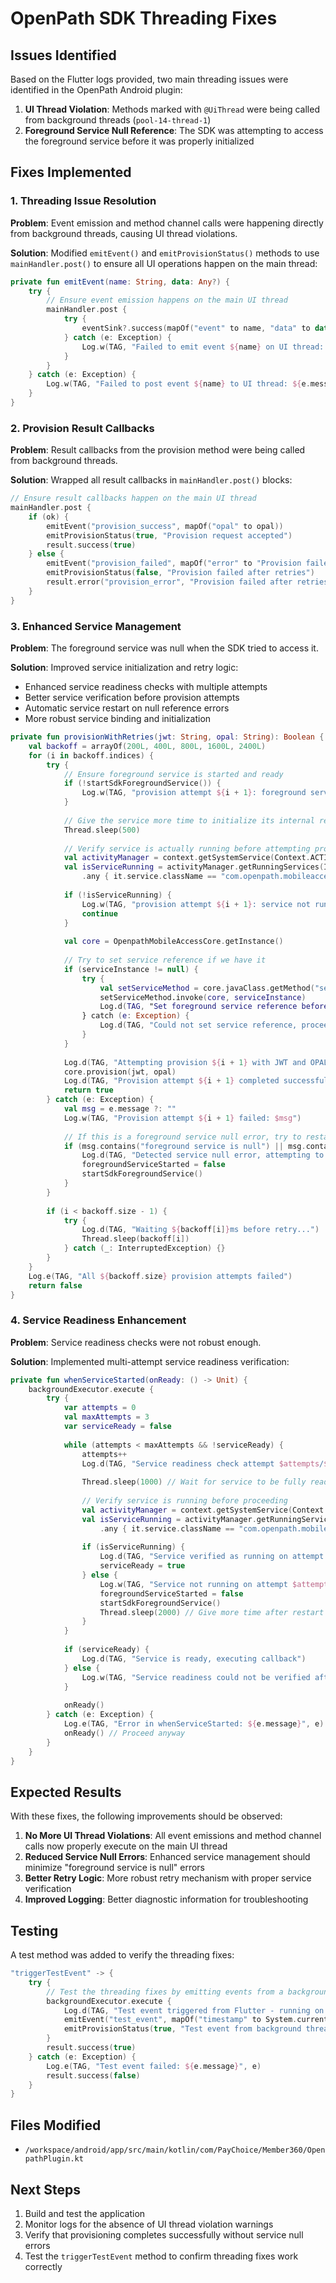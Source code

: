 # OpenPath SDK Threading Fixes

## Issues Identified

Based on the Flutter logs provided, two main threading issues were identified in the OpenPath Android plugin:

1. **UI Thread Violation**: Methods marked with `@UiThread` were being called from background threads (`pool-14-thread-1`)
2. **Foreground Service Null Reference**: The SDK was attempting to access the foreground service before it was properly initialized

## Fixes Implemented

### 1. Threading Issue Resolution

**Problem**: Event emission and method channel calls were happening directly from background threads, causing UI thread violations.

**Solution**: Modified `emitEvent()` and `emitProvisionStatus()` methods to use `mainHandler.post()` to ensure all UI operations happen on the main thread:

```kotlin
private fun emitEvent(name: String, data: Any?) {
    try {
        // Ensure event emission happens on the main UI thread
        mainHandler.post {
            try {
                eventSink?.success(mapOf("event" to name, "data" to data))
            } catch (e: Exception) {
                Log.w(TAG, "Failed to emit event ${name} on UI thread: ${e.message}")
            }
        }
    } catch (e: Exception) {
        Log.w(TAG, "Failed to post event ${name} to UI thread: ${e.message}")
    }
}
```

### 2. Provision Result Callbacks

**Problem**: Result callbacks from the provision method were being called from background threads.

**Solution**: Wrapped all result callbacks in `mainHandler.post()` blocks:

```kotlin
// Ensure result callbacks happen on the main UI thread
mainHandler.post {
    if (ok) {
        emitEvent("provision_success", mapOf("opal" to opal))
        emitProvisionStatus(true, "Provision request accepted")
        result.success(true)
    } else {
        emitEvent("provision_failed", mapOf("error" to "Provision failed after retries"))
        emitProvisionStatus(false, "Provision failed after retries")
        result.error("provision_error", "Provision failed after retries", null)
    }
}
```

### 3. Enhanced Service Management

**Problem**: The foreground service was null when the SDK tried to access it.

**Solution**: Improved service initialization and retry logic:

- Enhanced service readiness checks with multiple attempts
- Better service verification before provision attempts
- Automatic service restart on null reference errors
- More robust service binding and initialization

```kotlin
private fun provisionWithRetries(jwt: String, opal: String): Boolean {
    val backoff = arrayOf(200L, 400L, 800L, 1600L, 2400L)
    for (i in backoff.indices) {
        try {
            // Ensure foreground service is started and ready
            if (!startSdkForegroundService()) {
                Log.w(TAG, "provision attempt ${i + 1}: foreground service not started")
            }
            
            // Give the service more time to initialize its internal references
            Thread.sleep(500)
            
            // Verify service is actually running before attempting provision
            val activityManager = context.getSystemService(Context.ACTIVITY_SERVICE) as ActivityManager
            val isServiceRunning = activityManager.getRunningServices(Integer.MAX_VALUE)
                .any { it.service.className == "com.openpath.mobileaccesscore.OpenpathForegroundService" }
            
            if (!isServiceRunning) {
                Log.w(TAG, "provision attempt ${i + 1}: service not running, retrying...")
                continue
            }
            
            val core = OpenpathMobileAccessCore.getInstance()
            
            // Try to set service reference if we have it
            if (serviceInstance != null) {
                try {
                    val setServiceMethod = core.javaClass.getMethod("setForegroundService", com.openpath.mobileaccesscore.OpenpathForegroundService::class.java)
                    setServiceMethod.invoke(core, serviceInstance)
                    Log.d(TAG, "Set foreground service reference before provision attempt ${i + 1}")
                } catch (e: Exception) {
                    Log.d(TAG, "Could not set service reference, proceeding anyway: ${e.message}")
                }
            }
            
            Log.d(TAG, "Attempting provision ${i + 1} with JWT and OPAL")
            core.provision(jwt, opal)
            Log.d(TAG, "Provision attempt ${i + 1} completed successfully")
            return true
        } catch (e: Exception) {
            val msg = e.message ?: ""
            Log.w(TAG, "Provision attempt ${i + 1} failed: $msg")
            
            // If this is a foreground service null error, try to restart the service
            if (msg.contains("foreground service is null") || msg.contains("service") && msg.contains("null")) {
                Log.d(TAG, "Detected service null error, attempting to restart service")
                foregroundServiceStarted = false
                startSdkForegroundService()
            }
        }
        
        if (i < backoff.size - 1) {
            try { 
                Log.d(TAG, "Waiting ${backoff[i]}ms before retry...")
                Thread.sleep(backoff[i]) 
            } catch (_: InterruptedException) {}
        }
    }
    Log.e(TAG, "All ${backoff.size} provision attempts failed")
    return false
}
```

### 4. Service Readiness Enhancement

**Problem**: Service readiness checks were not robust enough.

**Solution**: Implemented multi-attempt service readiness verification:

```kotlin
private fun whenServiceStarted(onReady: () -> Unit) {
    backgroundExecutor.execute {
        try {
            var attempts = 0
            val maxAttempts = 3
            var serviceReady = false
            
            while (attempts < maxAttempts && !serviceReady) {
                attempts++
                Log.d(TAG, "Service readiness check attempt $attempts/$maxAttempts")
                
                Thread.sleep(1000) // Wait for service to be fully ready
                
                // Verify service is running before proceeding
                val activityManager = context.getSystemService(Context.ACTIVITY_SERVICE) as ActivityManager
                val isServiceRunning = activityManager.getRunningServices(Integer.MAX_VALUE)
                    .any { it.service.className == "com.openpath.mobileaccesscore.OpenpathForegroundService" }
                
                if (isServiceRunning) {
                    Log.d(TAG, "Service verified as running on attempt $attempts, proceeding with operation")
                    serviceReady = true
                } else {
                    Log.w(TAG, "Service not running on attempt $attempts, attempting restart")
                    foregroundServiceStarted = false
                    startSdkForegroundService()
                    Thread.sleep(2000) // Give more time after restart
                }
            }
            
            if (serviceReady) {
                Log.d(TAG, "Service is ready, executing callback")
            } else {
                Log.w(TAG, "Service readiness could not be verified after $maxAttempts attempts, proceeding anyway")
            }
            
            onReady()
        } catch (e: Exception) {
            Log.e(TAG, "Error in whenServiceStarted: ${e.message}", e)
            onReady() // Proceed anyway
        }
    }
}
```

## Expected Results

With these fixes, the following improvements should be observed:

1. **No More UI Thread Violations**: All event emissions and method channel calls now properly execute on the main UI thread
2. **Reduced Service Null Errors**: Enhanced service management should minimize "foreground service is null" errors
3. **Better Retry Logic**: More robust retry mechanism with proper service verification
4. **Improved Logging**: Better diagnostic information for troubleshooting

## Testing

A test method was added to verify the threading fixes:

```kotlin
"triggerTestEvent" -> {
    try {
        // Test the threading fixes by emitting events from a background thread
        backgroundExecutor.execute {
            Log.d(TAG, "Test event triggered from Flutter - running on background thread")
            emitEvent("test_event", mapOf("timestamp" to System.currentTimeMillis(), "thread" to Thread.currentThread().name))
            emitProvisionStatus(true, "Test event from background thread")
        }
        result.success(true)
    } catch (e: Exception) {
        Log.e(TAG, "Test event failed: ${e.message}", e)
        result.success(false)
    }
}
```

## Files Modified

- `/workspace/android/app/src/main/kotlin/com/PayChoice/Member360/OpenpathPlugin.kt`

## Next Steps

1. Build and test the application
2. Monitor logs for the absence of UI thread violation warnings
3. Verify that provisioning completes successfully without service null errors
4. Test the `triggerTestEvent` method to confirm threading fixes work correctly